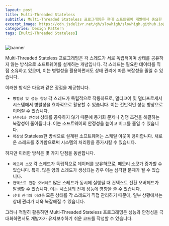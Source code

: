 ```yaml
---
layout: post
title: Multi-Threaded Stateless
subtitle: Multi-Threaded Stateless 프로그래밍은 현대 소프트웨어 개발에서 중요한 개념 중 하나입니다.
excerpt_image: https://cdn.jsdelivr.net/gh/slowhigh/slowhigh.github.io@main/assets/images/multi-threaded-stateless.png
categories: Design Pattern
tags: [Multi-Threaded Stateless]
---
```


![banner](https://cdn.jsdelivr.net/gh/slowhigh/slowhigh.github.io@main/assets/images/multi-threaded-stateless.png)

Multi-Threaded Stateless 프로그래밍은 각 스레드가 서로 독립적이며 상태를 공유하지 않는 방식으로 소프트웨어를 설계하는 개념입니다. 각 스레드는 필요한 데이터를 직접 소유하고 있으며, 이는 병렬성을 활용하면서도 상태 관리에 따른 복잡성을 줄일 수 있습니다.

이러한 방식은 다음과 같은 장점을 제공합니다.

- `병렬성 및 성능 향상` 각 스레드가 독립적으로 작동하므로, 멀티코어 및 멀티프로세서 시스템에서 병렬성을 효과적으로 활용할 수 있습니다. 이는 전반적인 성능 향상으로 이어질 수 있습니다.
- `단순성과 안정성` 상태를 공유하지 않기 때문에 동기화 문제나 경쟁 조건을 해결하는 복잡성이 줄어듭니다. 이는 소프트웨어의 안정성을 높이고 버그를 줄일 수 있습니다.
- `확장성` Stateless한 방식으로 설계된 소프트웨어는 스케일 아웃이 용이합니다. 새로운 스레드를 추가함으로써 시스템의 처리량을 증가시킬 수 있습니다.

하지만 이러한 방식은 몇 가지 단점을 동반합니다.

- `메모리 소모` 각 스레드가 독립적으로 데이터를 보유하므로, 메모리 소모가 증가할 수 있습니다. 특히, 많은 양의 스레드가 생성되는 경우 이는 심각한 문제가 될 수 있습니다.
- `컨텍스트 전환 오버헤드` 많은 스레드가 동시에 실행될 때 컨텍스트 전환 오버헤드가 발생할 수 있습니다. 이는 시스템의 전체 성능에 영향을 줄 수 있습니다.
- `상태 관리의 어려움` 모든 상태를 각 스레드가 직접 관리하기 때문에, 일부 상황에서는 상태 관리가 더욱 복잡해질 수 있습니다.

그러나 적절히 활용하면 Multi-Threaded Stateless 프로그래밍은 성능과 안정성을 극대화하면서도 개발자가 유지보수하기 쉬운 코드를 작성할 수 있습니다.
